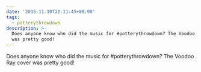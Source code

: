 ```yaml
---
date: '2015-11-10T22:11:45+00:00'
tags:
  - potterythrowdown
description: >-
  Does anyone know who did the music for #potterythrowdown? The Voodoo Ray cover
  was pretty good!
---
```

Does anyone know who did the music for #potterythrowdown? The Voodoo Ray cover was pretty good!
